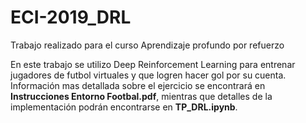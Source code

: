 # ECI-2019_DRL
Trabajo realizado para el curso Aprendizaje profundo por refuerzo

En este trabajo se utilizo Deep Reinforcement Learning para entrenar jugadores de futbol virtuales y que logren hacer gol por su cuenta. Información mas detallada sobre el ejercicio se encontrará en **Instrucciones Entorno Footbal.pdf**, mientras que detalles de la implementación podrán encontrarse en **TP_DRL.ipynb**.
